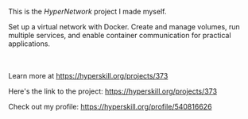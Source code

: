 This is the *HyperNetwork* project I made myself.


<p><span>Set up a virtual network with Docker. Create and manage volumes, run multiple services, and enable container communication for practical applications.</span></p><br/><br/>Learn more at <a href="https://hyperskill.org/projects/373?utm_source=ide&utm_medium=ide&utm_campaign=ide&utm_content=project-card">https://hyperskill.org/projects/373</a>

Here's the link to the project: https://hyperskill.org/projects/373

Check out my profile: https://hyperskill.org/profile/540816626